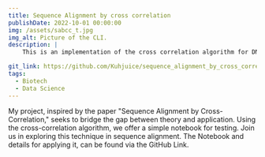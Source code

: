 ```yaml
---
title: Sequence Alignment by cross correlation
publishDate: 2022-10-01 00:00:00
img: /assets/sabcc_t.jpg
img_alt: Picture of the CLI.
description: |
    This is an implementation of the cross correlation algorithm for DNA/RNA alignment.

git_link: https://github.com/Kuhjuice/sequence_alignment_by_cross_correlation
tags:
  - Biotech
  - Data Science
---
```

  My project, inspired by the paper "Sequence Alignment by Cross-Correlation," seeks to bridge the gap between theory and application. Using the cross-correlation algorithm, we offer a simple notebook for testing. Join us in exploring this technique in sequence alignment. The Notebook and details for applying it, can be found via the GitHub Link.